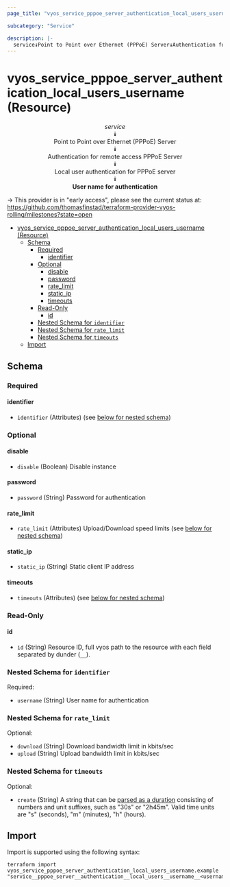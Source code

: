```yaml
---
page_title: "vyos_service_pppoe_server_authentication_local_users_username Resource - vyos"

subcategory: "Service"

description: |-
  service⯯Point to Point over Ethernet (PPPoE) Server⯯Authentication for remote access PPPoE Server⯯Local user authentication for PPPoE server⯯User name for authentication
---
```


# vyos_service_pppoe_server_authentication_local_users_username (Resource)
<center>


*service*  
⯯  
Point to Point over Ethernet (PPPoE) Server  
⯯  
Authentication for remote access PPPoE Server  
⯯  
Local user authentication for PPPoE server  
⯯  
**User name for authentication**


</center>

-> This provider is in "early access", please see the current status at: https://github.com/thomasfinstad/terraform-provider-vyos-rolling/milestones?state=open

<!--TOC-->

- [vyos_service_pppoe_server_authentication_local_users_username (Resource)](#vyos_service_pppoe_server_authentication_local_users_username-resource)
  - [Schema](#schema)
    - [Required](#required)
      - [identifier](#identifier)
    - [Optional](#optional)
      - [disable](#disable)
      - [password](#password)
      - [rate_limit](#rate_limit)
      - [static_ip](#static_ip)
      - [timeouts](#timeouts)
    - [Read-Only](#read-only)
      - [id](#id)
    - [Nested Schema for `identifier`](#nested-schema-for-identifier)
    - [Nested Schema for `rate_limit`](#nested-schema-for-rate_limit)
    - [Nested Schema for `timeouts`](#nested-schema-for-timeouts)
  - [Import](#import)

<!--TOC-->

<!-- schema generated by tfplugindocs -->
## Schema

### Required

#### identifier
- `identifier` (Attributes) (see [below for nested schema](#nestedatt--identifier))

### Optional

#### disable
- `disable` (Boolean) Disable instance
#### password
- `password` (String) Password for authentication
#### rate_limit
- `rate_limit` (Attributes) Upload/Download speed limits (see [below for nested schema](#nestedatt--rate_limit))
#### static_ip
- `static_ip` (String) Static client IP address
#### timeouts
- `timeouts` (Attributes) (see [below for nested schema](#nestedatt--timeouts))

### Read-Only

#### id
- `id` (String) Resource ID, full vyos path to the resource with each field separated by dunder (`__`).

<a id="nestedatt--identifier"></a>
### Nested Schema for `identifier`

Required:

- `username` (String) User name for authentication


<a id="nestedatt--rate_limit"></a>
### Nested Schema for `rate_limit`

Optional:

- `download` (String) Download bandwidth limit in kbits/sec
- `upload` (String) Upload bandwidth limit in kbits/sec


<a id="nestedatt--timeouts"></a>
### Nested Schema for `timeouts`

Optional:

- `create` (String) A string that can be [parsed as a duration](https://pkg.go.dev/time#ParseDuration) consisting of numbers and unit suffixes, such as &#34;30s&#34; or &#34;2h45m&#34;. Valid time units are &#34;s&#34; (seconds), &#34;m&#34; (minutes), &#34;h&#34; (hours).

## Import

Import is supported using the following syntax:

```shell
terraform import vyos_service_pppoe_server_authentication_local_users_username.example "service__pppoe_server__authentication__local_users__username__<username>"
```
